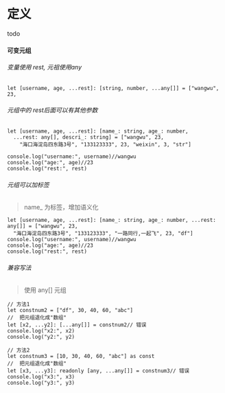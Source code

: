 <!--
 * @LastEditors: wudan01
 * @description: 文件描述
-->

# 定义

todo

#### 可变元组
###### 变量使用 rest, 元祖使用any
```
let [username, age, ...rest]: [string, number, ...any[]] = ["wangwu", 23,
```

###### 元组中的 rest后面可以有其他参数
```
let [username, age, ...rest]: [name_: string, age_: number,
  ...rest: any[], descri_: string] = ["wangwu", 23,
    "海口海淀岛四东路3号", "133123333", 23, "weixin", 3, "str"]

console.log("username:", username)//wangwu
console.log("age:", age)//23
console.log("rest:", rest)
```

###### 元组可以加标签

> name_ 为标签，增加语义化
```
let [username, age, ...rest]: [name_: string, age_: number, ...rest: any[]] = ["wangwu", 23,
  "海口海淀岛四东路3号", "133123333", "一路同行,一起飞", 23, "df"]
console.log("username:", username)//wangwu
console.log("age:", age)//23
console.log("rest:", rest)
```

###### 兼容写法
> 使用 any[] 元组
```
// 方法1
let constnum2 = ["df", 30, 40, 60, "abc"]
//  把元组退化成"数组"
let [x2, ...y2]: [...any[]] = constnum2// 错误
console.log("x2:", x2)
console.log("y2:", y2)

// 方法2
let constnum3 = [10, 30, 40, 60, "abc"] as const
//  把元组退化成"数组"
let [x3, ...y3]: readonly [any, ...any[]] = constnum3// 错误
console.log("x3:", x3)
console.log("y3:", y3)
```